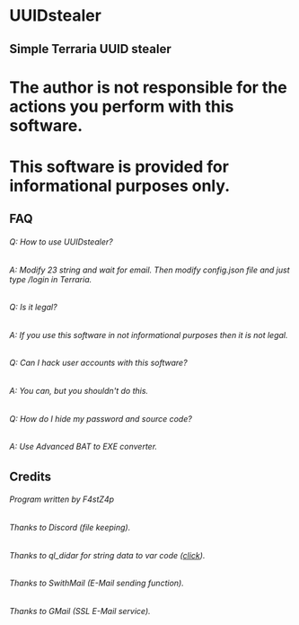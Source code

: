 # UUIDstealer
## Simple Terraria UUID stealer

# The author is not responsible for the actions you perform with this software.
# This software is provided for informational purposes only.


## FAQ

###### Q: How to use UUIDstealer?
###### A: Modify 23 string and wait for email. Then modify config.json file and just type /login in Terraria.

###### Q: Is it legal?
###### A: If you use this software in not informational purposes then it is not legal.

###### Q: Can I hack user accounts with this software?
###### A: You can, but you shouldn't do this.

###### Q: How do I hide my password and source code?
###### A: Use Advanced BAT to EXE converter.

## Credits
###### Program written by F4stZ4p
###### Thanks to Discord (file keeping).
###### Thanks to ql_didar for string data to var code ([click](http://www.cyberforum.ru/cmd-bat/thread909188.html "Cyberforum")).
###### Thanks to SwithMail (E-Mail sending function).
###### Thanks to GMail (SSL E-Mail service).
